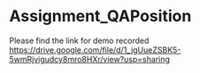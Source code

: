 # Assignment_QAPosition

Please find the link for demo recorded
https://drive.google.com/file/d/1_jgUueZSBK5-5wmRjvigudcy8mro8HXr/view?usp=sharing
